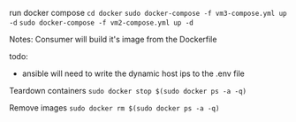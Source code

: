 run docker compose
`cd docker`
`sudo docker-compose -f vm3-compose.yml up -d`
`sudo docker-compose -f vm2-compose.yml up -d`

Notes:
Consumer will build it's image from the Dockerfile

todo:
- ansible will need to write the dynamic host ips to the .env file

Teardown containers
`sudo docker stop $(sudo docker ps -a -q)`

Remove images
`sudo docker rm $(sudo docker ps -a -q)`

